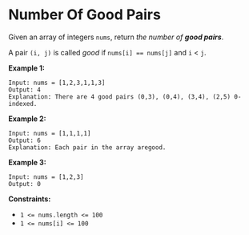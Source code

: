 # Number Of Good Pairs

Given an array of integers `nums`, return *the number of **good pairs***.

A pair `(i, j)` is called *good* if `nums[i] == nums[j]` and `i` < `j`.

**Example 1:**

```
Input: nums = [1,2,3,1,1,3]
Output: 4
Explanation: There are 4 good pairs (0,3), (0,4), (3,4), (2,5) 0-indexed.

```

**Example 2:**

```
Input: nums = [1,1,1,1]
Output: 6
Explanation: Each pair in the array aregood.

```

**Example 3:**

```
Input: nums = [1,2,3]
Output: 0

```

**Constraints:**

- `1 <= nums.length <= 100`
- `1 <= nums[i] <= 100`